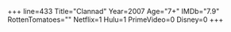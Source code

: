 +++
line=433
Title="Clannad"
Year=2007
Age="7+"
IMDb="7.9"
RottenTomatoes=""
Netflix=1
Hulu=1
PrimeVideo=0
Disney=0
+++

